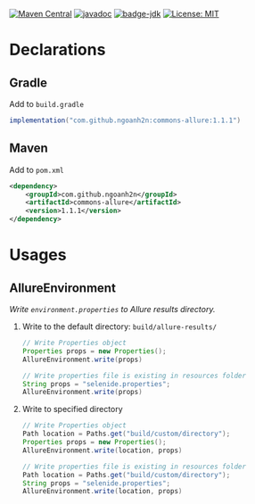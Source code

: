 [![Maven Central](https://maven-badges.herokuapp.com/maven-central/com.github.ngoanh2n/commons-allure/badge.svg)](https://maven-badges.herokuapp.com/maven-central/com.github.ngoanh2n/commons-allure)
[![javadoc](https://javadoc.io/badge2/com.github.ngoanh2n/commons-allure/javadoc.svg)](https://javadoc.io/doc/com.github.ngoanh2n/commons-allure)
[![badge-jdk](https://img.shields.io/badge/jdk-11-blue.svg)](http://www.oracle.com/technetwork/java/javase/downloads/index.html)
[![License: MIT](https://img.shields.io/badge/License-MIT-blueviolet.svg)](https://opensource.org/licenses/MIT)

# Declarations
## Gradle
Add to `build.gradle`
```gradle
implementation("com.github.ngoanh2n:commons-allure:1.1.1")
```

## Maven
Add to `pom.xml`
```xml
<dependency>
    <groupId>com.github.ngoanh2n</groupId>
    <artifactId>commons-allure</artifactId>
    <version>1.1.1</version>
</dependency>
```

# Usages

## AllureEnvironment
_Write `environment.properties` to Allure results directory._

1. Write to the default directory: `build/allure-results/`
    ```java
    // Write Properties object
    Properties props = new Properties();
    AllureEnvironment.write(props)

    // Write properties file is existing in resources folder
    String props = "selenide.properties";
    AllureEnvironment.write(props)
    ```
2. Write to specified directory
    ```java
    // Write Properties object
    Path location = Paths.get("build/custom/directory");
    Properties props = new Properties();
    AllureEnvironment.write(location, props)

    // Write properties file is existing in resources folder
    Path location = Paths.get("build/custom/directory");
    String props = "selenide.properties";
    AllureEnvironment.write(location, props)
    ```
